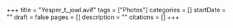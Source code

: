 +++
title = "Yesper_t_jowl.avif"
tags = ["Photos"]
categories = []
startDate = ""
draft = false
pages = []
description = ""
citations = []
+++
